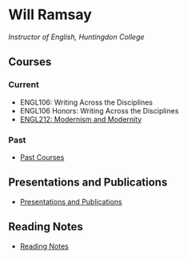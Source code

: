 # Will Ramsay

*Instructor of English, Huntingdon College*

## Courses

### Current

* ENGL106: Writing Across the Disciplines
* ENGL106 Honors: Writing Across the Disciplines
* [ENGL212: Modernism and Modernity](./ENGL212)

### Past

* [Past Courses](./past_courses.html)

## Presentations and Publications

* [Presentations and Publications](./presentations_and_publications.html)

## Reading Notes

* [Reading Notes](./reading_notes)

